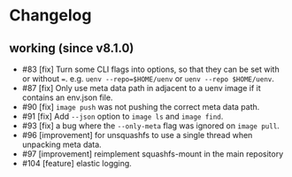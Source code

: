 # Changelog

## working (since v8.1.0)

- #83 [fix] Turn some CLI flags into options, so that they can be set with or without `=`. e.g. `uenv --repo=$HOME/uenv` or `uenv --repo $HOME/uenv`.
- #87 [fix] Only use meta data path in adjacent to a uenv image if it contains an env.json file.
- #90 [fix] `image push` was not pushing the correct meta data path.
- #91 [fix] Add `--json` option to `image ls` and `image find`.
- #93 [fix] a bug where the `--only-meta` flag was ignored on `image pull`.
- #96 [improvement] for unsquashfs to use a single thread when unpacking meta data.
- #97 [improvement] reimplement squashfs-mount in the main repository
- #104 [feature] elastic logging.
